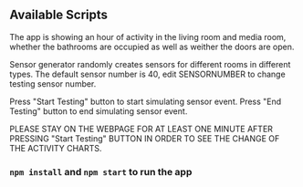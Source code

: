 ## Available Scripts

The app is showing an hour of activity in the living room and media room, whether the bathrooms are occupied as well as weither the doors are open.

Sensor generator randomly creates sensors for different rooms in different types.
The default sensor number is 40, edit SENSORNUMBER to change testing sensor number.

Press "Start Testing" button to start simulating sensor event.
Press "End Testing" button to end simulating sensor event.

PLEASE STAY ON THE WEBPAGE FOR AT LEAST ONE MINUTE AFTER PRESSING "Start Testing" BUTTON IN ORDER TO SEE THE CHANGE OF THE ACTIVITY CHARTS.

### `npm install` and `npm start` to run the app
